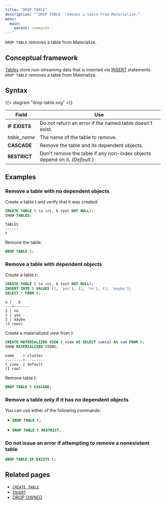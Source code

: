 ```yaml
---
title: "DROP TABLE"
description: "`DROP TABLE` removes a table from Materialize."
menu:
  main:
    parent: commands
---
```


`DROP TABLE` removes a table from Materialize.

## Conceptual framework

[Tables](../create-table) store non-streaming data that is inserted via [INSERT](../insert)
statements. `DROP TABLE` removes a table from Materialize.

## Syntax

{{< diagram "drop-table.svg" >}}

Field | Use
------|-----
**IF EXISTS**  | Do not return an error if the named table doesn't exist.
_table_name_ | The name of the table to remove.
**CASCADE** | Remove the table and its dependent objects.
**RESTRICT**  | Don't remove the table if any non-index objects depend on it. _(Default.)_

## Examples

### Remove a table with no dependent objects
Create a table *t* and verify that it was created:

```sql
CREATE TABLE t (a int, b text NOT NULL);
SHOW TABLES;
```
```
TABLES
------
t
```

Remove the table:

```sql
DROP TABLE t;
```
### Remove a table with dependent objects

Create a table *t*:

```sql
CREATE TABLE t (a int, b text NOT NULL);
INSERT INTO t VALUES (1, 'yes'), (2, 'no'), (3, 'maybe');
SELECT * FROM t;
```
```
a |   b
---+-------
2 | no
1 | yes
3 | maybe
(3 rows)
```

Create a materialized view from *t*:

```sql
CREATE MATERIALIZED VIEW t_view AS SELECT sum(a) AS sum FROM t;
SHOW MATERIALIZED VIEWS;
```
```
name    | cluster
--------+---------
t_view  | default
(1 row)
```

Remove table *t*:

```sql
DROP TABLE t CASCADE;
```

### Remove a table only if it has no dependent objects

You can use either of the following commands:

- ```sql
  DROP TABLE t;
  ```
- ```sql
  DROP TABLE t RESTRICT;
  ```

### Do not issue an error if attempting to remove a nonexistent table

```sql
DROP TABLE IF EXISTS t;
```

## Related pages

- [`CREATE TABLE`](../create-table)
- [`INSERT`](../insert)
- [DROP OWNED](../drop-owned)
